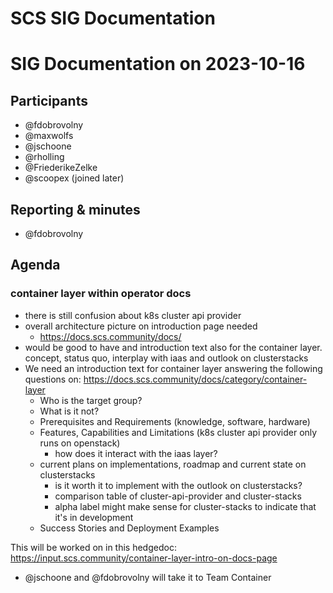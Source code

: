 # SCS SIG Documentation

# SIG Documentation on 2023-10-16
## Participants
* @fdobrovolny
* @maxwolfs
* @jschoone
* @rholling
* @FriederikeZelke
* @scoopex (joined later)

## Reporting & minutes
* @fdobrovolny

## Agenda

### container layer within operator docs
* there is still confusion about k8s cluster api provider
* overall architecture picture on introduction page needed
    * https://docs.scs.community/docs/
* would be good to have and introduction text also for the container layer. concept, status quo, interplay with iaas and outlook on clusterstacks
* We need an introduction text for container layer answering the following questions on: https://docs.scs.community/docs/category/container-layer
    * Who is the target group? 
    * What is it not?
    * Prerequisites and Requirements (knowledge, software, hardware)
    * Features, Capabilities and Limitations (k8s cluster api provider only runs on openstack)
        * how does it interact with the iaas layer?
    * current plans on implementations, roadmap and current state on clusterstacks 
        * is it worth it to implement with the outlook on clusterstacks?
        * comparison table of cluster-api-provider and cluster-stacks
        * alpha label might make sense for cluster-stacks to indicate that it's in development
    * Success Stories and Deployment Examples

This will be worked on in this hedgedoc: https://input.scs.community/container-layer-intro-on-docs-page

* @jschoone and @fdobrovolny will take it to Team Container
